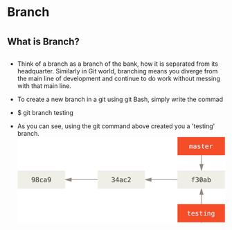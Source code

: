 # Branch <h1>
## What is Branch? <h2>


* Think of a branch as a branch of the bank, how it is separated from its headquarter. Similarly in Git world, branching means you diverge from the main line of development and continue to do work without messing with that main line.

* To create a new branch in a git using git Bash, simply write the commad
* $ git branch testing

* As you can see, using the git command above created you a 'testing' branch. 
![branchImage](/Images/Branch.png)
